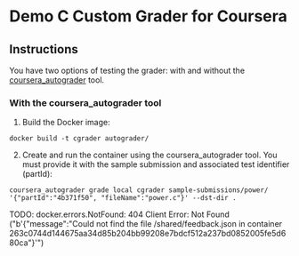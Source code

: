# Demo C Custom Grader for Coursera

## Instructions

You have two options of testing the grader: with and without the [coursera_autograder](https://github.com/coursera/coursera_autograder) tool.

### With the coursera_autograder tool

1. Build the Docker image:

```
docker build -t cgrader autograder/
```

2. Create and run the container using the coursera_autograder tool. You must provide it with the sample submission and associated test identifier (partId):

```
coursera_autograder grade local cgrader sample-submissions/power/ '{"partId":"4b371f50", "fileName":"power.c"}' --dst-dir .
```

TODO: docker.errors.NotFound: 404 Client Error: Not Found ("b'{"message":"Could not find the file /shared/feedback.json in container 263c0744d144675aa34d85b204bb99208e7bdcf512a237bd0852005fe5d680ca"}'")